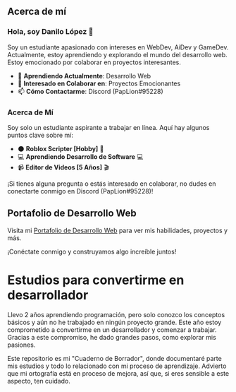 ## Acerca de mí

### Hola, soy Danilo López 👋

Soy un estudiante apasionado con intereses en WebDev, AiDev y GameDev. Actualmente, estoy aprendiendo y explorando el mundo del desarrollo web. Estoy emocionado por colaborar en proyectos interesantes.

- 🌱 **Aprendiendo Actualmente**: Desarrollo Web
- 💼 **Interesado en Colaborar en**: Proyectos Emocionantes
- 📫 **Cómo Contactarme**: Discord (PapLion#95228)

### Acerca de Mí

Soy solo un estudiante aspirante a trabajar en línea. Aquí hay algunos puntos clave sobre mí:

- 🌑 **Roblox Scripter [Hobby]** 🚀
- 💻 **Aprendiendo Desarrollo de Software** 💻
- 📹 **Editor de Videos [5 Años]** 🎬

¡Si tienes alguna pregunta o estás interesado en colaborar, no dudes en conectarte conmigo en Discord (PapLion#95228)!

## Portafolio de Desarrollo Web

Visita mi [Portafolio de Desarrollo Web](https://paplion.github.io/Portafolio-Panda/src/html/) para ver mis habilidades, proyectos y más.

¡Conéctate conmigo y construyamos algo increíble juntos!

# Estudios para convertirme en desarrollador
Llevo 2 años aprendiendo programación, pero solo conozco los conceptos básicos y aún no he trabajado en ningún proyecto grande. Este año estoy comprometido a convertirme en un desarrollador y comenzar a trabajar. Gracias a este compromiso, he dado grandes pasos, como explorar mis pasiones.

Este repositorio es mi "Cuaderno de Borrador", donde documentaré parte mis estudios y todo lo relacionado con mi proceso de aprendizaje. Advierto que mi ortografía está en proceso de mejora, así que, si eres sensible a este aspecto, ten cuidado.
